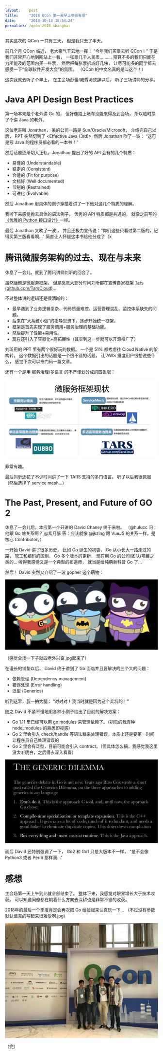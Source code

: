 ```yaml
---
layout:    post
title:     "2018 QCon 第一天早上参会有感"
date:      "2018-10-18 18:54:24"
permalink: /qcon-2018-shanghai
---
```


其实这次的 QCon 一共有三天，
但是我只去了半天。

<!--MORE-->

前几个月 QCon 临近，
老大豪气干云地一挥：
“今年我们买票去听 QCon！”
于是我们非常开心地到网站上一看，
一张票几千人民币…
……
预算不多的我们只能在力所能及的范围内买一些票，
然后把每张票拆成好几块，
让尽可能多的同学都去感受一下“全球软件开发大会”的氛围。
（QCon 的中文名真的是叫这个！）

这次我就去听了个早上，
在主会场彭蕾/臧秀涛致辞以后，
听了三场讲师的分享。


# Java API Design Best Practices

第一场本来是个老外讲 Go 的，
但好像路上堵车没能来得及到会场，
所以临时换了个讲 Java 的老外。

这位老哥叫 Jonathan，
呆的公司一路是 Sun/Oracle/Microsoft，
介绍完自己以后，
PPT 突然切到了 <Effective Java (3rd)>,
然后 Jonathan 吹了一波：
“这可是写 Java 的程序员都必看的一本书！”

然后话题逐渐切入正轨，Jonathan 提出了好的 API 会有的几个特质：

- 易懂的 (Understandable)
- 稳定的 (Consistent)
- 合适的 (Fit for purpose)
- 文档好 (Well documented)
- 节制的 (Restrained)
- 可进化 (Evolvable)

然后 Jonathan 用具体的例子穿插着讲了一下他对这几个特质的理解。

我听下来感觉抛去具体的语法例子，
优秀的 API 特质都是共通的，
就像之前写的[《优雅的 Python 接口设计》](/api-design-in-python)一样。

最后 Jonathon 又吹了一波 <Effective Java>，
并且还极力宣传说：“你们这些只看过第二版的，记得买第三版看看啊…”
简直让人怀疑这本书给他分成了（x


# 腾讯微服务架构的过去、现在与未来

休息了一会儿，就到了腾讯讲师刘昕的回合了。

虽然话题是微服务框架，
但是感觉大部分时间刘昕都在宣传自家框架 [Tars (github.com/TarsCloud)](https://github.com/tarscloud)...

不过整体讲的逻辑还是很清晰的：
- 最早遇到了业务逻辑复杂、代码质量难控、运营管理混乱、监控体系缺失的问题。
- 后来在“大系统小做”的指导思想下，逐步开始统一框架。
- 框架是首先实现了服务调用+服务治理的基础功能。
- 然后提升了性能+易用性。
- 现在还引入了容器化+高拓展性（其实到这一步就可以开源推广了）

刘昕用的 PPT 里有两个很好玩的数据。
一个是 51% 都考虑往 Cloud Native 的架构转。
这个数据引出的话题是一个很不错的话题，
让 AWS 重度用户很想说些什么，
感觉下次可以专门码一篇文章。

还有一个是用 服务治理/多语言 的不严谨划分成的四象限：

![MS](/assets/pics/micro_services.jpg)

非常有趣。

最后刘昕还花了不少时间讲了一下 TARS 支持的多门语言。
听了以后我很佩服（然后选择了 service mesh...）


# The Past, Present, and Future of GO 2

休息了一会儿后，本应第一个开讲的 David Chaney 终于来啦。
（@hulucc 问：他跟 Go 啥关系啊？
@紫月酥 答：应该就像 @jkzing 跟 VueJS 的关系一样，是核心 Contributor。）

一开始 David 讲了很多历史，
比如 Go 诞生的初衷，
Go 从小长大一路走过的路，
软工和编码的区别，
Go 多个版本的更新，
现在用 Go 的公司/团队/项目之类的…
听得我感觉又是一个典型的布道师，
就当是给纯萌新科普 Go 了…

然后！
David 突然又介绍了一波 gopher 这个萌物：

![gopher](/assets/pics/gopher.jpg)

（感觉全场一下子就四老外兴奋.jpg起来了）

在漫长的铺垫以后，
David 终于讲到了 Go 面临并且要解决的三个大的问题：

* 依赖管理 (Dependency management)
* 错误处理 (Error handling)
* 泛型 (Generics)

听到这里，我一拍大腿：
“对对对！我当时就是因为这个弃坑的！”

随之 David 不紧不慢地用各种小例子给出了目前的解决方案：

* Go 1.11 里已经可以用 go modules 来管理依赖了。（初见的我有种 node_modules 的熟悉即视感）
* Go 2 里会引入 check/handle 等语法糖来处理错误，本质上还是要第一时间让程序员自己处理错误的
* Go 2 里会有泛型，目前可能会引入 contract。（但具体怎么搞，我感觉我这里没太听明白，之后得去深入看看）

![generic](/assets/pics/generic_dilemma.jpg)

而后 David 还特别强调了一下，
Go2 和 Go1 只是大版本不一样，
“是不会像 Python3 或者 Perl6 那样滴…”


# 感想

主会场第一天上午到此就全部结束了。
整体下来，我感觉对眼界增长大于技术收获。
可以知道同僚都在朝着什么方向去深耕也是非常不错的收获。

2018年的最后一个季度肯定会再次把 Go 给捡起来认真玩一下…
（不过没有参数默认值真的写起来很难受啊.jpg）

![qcon](/assets/pics/qcon.jpg)

（完）

